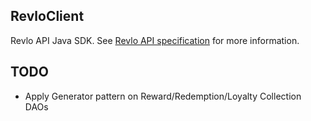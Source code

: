 RevloClient
--

Revlo API Java SDK. See [Revlo API specification](https://github.com/teamrevlo/revloapi) for more information.

TODO
--

* Apply Generator pattern on Reward/Redemption/Loyalty Collection DAOs
